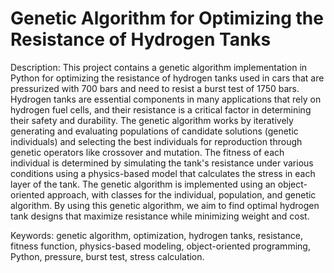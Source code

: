 # Genetic Algorithm for Optimizing the Resistance of Hydrogen Tanks

Description: This project contains a genetic algorithm implementation in Python for optimizing the resistance of hydrogen tanks used in cars that are pressurized with 700 bars and need to resist a burst test of 1750 bars. Hydrogen tanks are essential components in many applications that rely on hydrogen fuel cells, and their resistance is a critical factor in determining their safety and durability. The genetic algorithm works by iteratively generating and evaluating populations of candidate solutions (genetic individuals) and selecting the best individuals for reproduction through genetic operators like crossover and mutation. The fitness of each individual is determined by simulating the tank's resistance under various conditions using a physics-based model that calculates the stress in each layer of the tank. The genetic algorithm is implemented using an object-oriented approach, with classes for the individual, population, and genetic algorithm.
By using this genetic algorithm, we aim to find optimal hydrogen tank designs that maximize resistance while minimizing weight and cost.

Keywords: genetic algorithm, optimization, hydrogen tanks, resistance, fitness function, physics-based modeling, object-oriented programming, Python, pressure, burst test, stress calculation.

